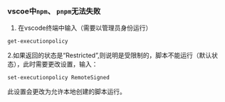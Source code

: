 ### vscoe中`npm`、 `pnpm`无法失败

1. 在vscode终端中输入（需要以管理员身份运行）

```shell
get-executionpolicy
```

2.如果返回的状态是“Restricted”,则说明是受限制的，脚本不能运行（默认状态），此时需要更改设置，输入：

```shell
set-executionpolicy RemoteSigned
```
此设置会更改为允许本地创建的脚本运行。